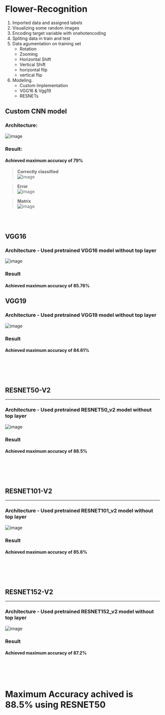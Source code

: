 # Flower-Recognition

1. Imported data and assigned labels
2. Visualizing some random images
3. Encoding target variable with onehotencoding
4. Spliting data in train and test
5. Data agumentation on training set
    - Rotation
    - Zooming
    - Horizontal Shift
    - Vertical Shift
    - horizontal flip
    - vertical flip
6. Modeling.
    - Custom Implementation
    - VGG16 & Vgg19
    - RESNETs

## Custom CNN model
### Architecture:
![image](https://user-images.githubusercontent.com/22805226/161369392-6793c7ec-433e-4c7b-9ee4-50ab258d7ede.png)

### Result:
#### Achieved maximum accuracy of 79%

> **Correctly classified** </br>
![image](https://user-images.githubusercontent.com/22805226/161369491-371875af-ba1c-4798-96bf-b9ab6879dbc0.png)

> **Error** </br>
![image](https://user-images.githubusercontent.com/22805226/161369613-971e79b0-0573-4395-8774-52c6fa07f386.png)

> **Matrix** </br>
![image](https://user-images.githubusercontent.com/22805226/161369727-a19db62e-1a75-4766-aa02-f7fcf525b950.png)

</br></br>
## VGG16
### Architecture - Used pretrained VGG16 model without top layer
![image](https://user-images.githubusercontent.com/22805226/161371483-0f0c925e-8632-4cf3-a809-5b8d6eb8f11a.png)

### Result
#### Achieved maximum accuracy of 85.76%

## VGG19
### Architecture - Used pretrained VGG19 model without top layer
![image](https://user-images.githubusercontent.com/22805226/161371913-cdd9961c-791b-49b7-b6b8-ca2c17822589.png)

### Result
#### Achieved maximum accuracy of 84.61%


</br></br>
-----------------------------------
## RESNET50-V2
-----------------------------------
### Architecture - Used pretrained RESNET50_v2 model without top layer
![image](https://user-images.githubusercontent.com/22805226/161372058-58929fbe-3ddf-42fe-9989-3150c8f56306.png)

### Result
#### Achieved maximum accuracy of 88.5%

</br></br>
-----------------------------------
## RESNET101-V2
-----------------------------------
### Architecture - Used pretrained RESNET101_v2 model without top layer
![image](https://user-images.githubusercontent.com/22805226/161372198-ed77cf23-9785-459d-9b95-a20b290e28d4.png)

### Result
#### Achieved maximum accuracy of 85.6%

</br></br>
-----------------------------------
## RESNET152-V2
-----------------------------------
### Architecture - Used pretrained RESNET152_v2 model without top layer
![image](https://user-images.githubusercontent.com/22805226/161372257-fab66465-a725-4fd4-9376-f557babd9078.png)

### Result
#### Achieved maximum accuracy of 87.2%


</br></br></br>
# Maximum Accuracy achived is 88.5% using RESNET50
